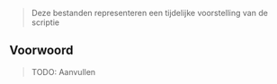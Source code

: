>Deze bestanden representeren een tijdelijke voorstelling van de scriptie

## Voorwoord

>TODO: Aanvullen


